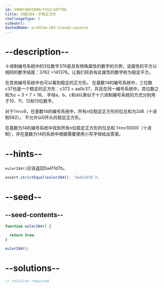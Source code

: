 ```yaml
---
id: 5900f4891000cf542c50ff9b
title: 问题284：平稳正方形
challengeType: 5
videoUrl: ''
dashedName: problem-284-steady-squares
---
```


# --description--

十进制编号系统中的3位数字376是具有特殊属性的数字的示例，该属性的平方以相同的数字结尾：3762 =141376。让我们将具有此属性的数字称为稳定平方。

在其他编号系统中也可以看到稳定的正方形。 在基数14的编号系统中，三位数c37也是一个稳定的正方形：c372 = aa0c37，并且在同一编号系统中，其位数之和为c + 3 + 7 = 18。 字母a，b，c和d以类似于十六进制编号系统的方式分别用于10、11、12和13位数字。

对于1≤n≤9，在基数14的编号系统中，所有n位稳定正方形的位总和为2d8（十进制582）。 不允许以0开头的稳定正方形。

在基数为14的编号系统中找到所有n位稳定正方形的位总和 1≤n≤10000（十进制），并在基数为14的系统中根据需要使用小写字母给出答案。

# --hints--

`euler284()`应该返回5a411d7b。

```js
assert.strictEqual(euler284(), '5a411d7b');
```

# --seed--

## --seed-contents--

```js
function euler284() {

  return true;
}

euler284();
```

# --solutions--

```js
// solution required
```
